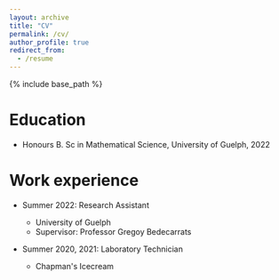 ```yaml
---
layout: archive
title: "CV"
permalink: /cv/
author_profile: true
redirect_from:
  - /resume
---
```


{% include base_path %}

Education
======
* Honours B. Sc in Mathematical Science, University of Guelph, 2022

Work experience
======
* Summer 2022: Research Assistant
  * University of Guelph
  * Supervisor: Professor Gregoy Bedecarrats

* Summer 2020, 2021: Laboratory Technician
  * Chapman's Icecream
